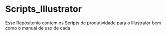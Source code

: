 # Scripts_Illustrator
Esse Repósitonio contem os Scripts de produtividade para o Illustrator bem como o manual de uso de cada
